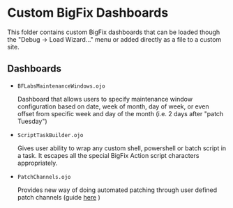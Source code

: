
# Custom BigFix Dashboards 

This folder contains custom BigFix dashboards that can be loaded though the "Debug -> Load Wizard..." menu or added directly as a file to a custom site.

## Dashboards

- `BFLabsMaintenanceWindows.ojo` 
 
    Dashboard that allows users to specify maintenance window configuration based on date, week of month, day of week, or even offset from specific week and day of the month (i.e. 2 days after "patch Tuesday")
    
- `ScriptTaskBuilder.ojo`  

  Gives user ability to wrap any custom shell, powershell or batch script in a task. It escapes all the special BigFix Action script characters appropriately. 

- `PatchChannels.ojo`  


  Provides new way of doing automated patching through user defined patch channels (guide [here](https://github.com/bigfix/content/blob/master/dashboards/BigFix%20Labs%20Patch%20Channels.docx) )



